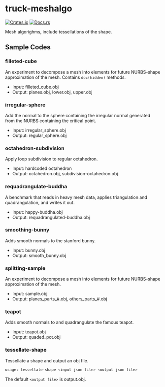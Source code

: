 # truck-meshalgo

[![Crates.io](https://img.shields.io/crates/v/truck-meshalgo.svg)](https://crates.io/crates/truck-meshalgo) [![Docs.rs](https://docs.rs/truck-meshalgo/badge.svg)](https://docs.rs/truck-meshalgo)

Mesh algorighms, include tessellations of the shape.

## Sample Codes

### filleted-cube

An experiment to decompose a mesh into elements for future NURBS-shape approximation of the mesh.
Contains `doc(hidden)` methods.

- Input: filleted_cube.obj
- Output: planes.obj, lower.obj, upper.obj

### irregular-sphere

Add the normal to the sphere containing
the irregular normal generated from the NURBS containing the critical point.

- Input: irregular_sphere.obj
- Output: regular_sphere.obj

### octahedron-subdivision

Apply loop subdivision to regular octahedron.

- Input: hardcoded octahedron
- Output: octahedron.obj, subdivision-octahedron.obj

### requadrangulate-buddha

A benchmark that reads in heavy mesh data, applies triangulation and quadrangulation, and writes it out.

- Input: happy-buddha.obj
- Output: requadrangulated-buddha.obj

### smoothing-bunny

Adds smooth normals to the stanford bunny.

- Input: bunny.obj
- Output: smooth_bunny.obj

### splitting-sample

An experiment to decompose a mesh into elements for future NURBS-shape approximation of the mesh.

- Input: sample.obj
- Output: planes_parts_#.obj, others_parts_#.obj

### teapot

Adds smooth normals to and quadrangulate the famous teapot.

- Input: teapot.obj
- Output: quaded_pot.obj

### tessellate-shape

Tessellate a shape and output an obj file.

```bash
usage: tessellate-shape <input json file> <output json file>
```

The default `<output file>` is output.obj.
